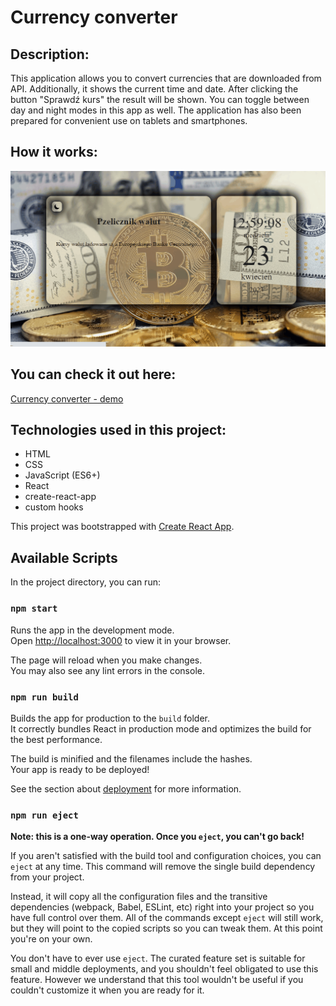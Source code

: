 # Currency converter

## Description:

This application allows you to convert currencies that are downloaded from API. Additionally, it shows the current time and date. 
After clicking the button "Sprawdź kurs" the result will be shown. You can toggle between day and night modes in this app as well. 
The application has also been prepared for convenient use on tablets and smartphones.

## How it works:
![](https://github.com/saneckaA/currency-converter-react/blob/main/images/currency-converter-animation.gif?raw=true)

## You can check it out here:

[Currency converter - demo](https://saneckaa.github.io/currency-converter-react/)
## Technologies used in this project:

- HTML
- CSS
- JavaScript (ES6+)
- React
- create-react-app
- custom hooks

This project was bootstrapped with [Create React App](https://github.com/facebook/create-react-app).

## Available Scripts

In the project directory, you can run:

### `npm start`

Runs the app in the development mode.\
Open [http://localhost:3000](http://localhost:3000) to view it in your browser.

The page will reload when you make changes.\
You may also see any lint errors in the console.

### `npm run build`

Builds the app for production to the `build` folder.\
It correctly bundles React in production mode and optimizes the build for the best performance.

The build is minified and the filenames include the hashes.\
Your app is ready to be deployed!

See the section about [deployment](https://facebook.github.io/create-react-app/docs/deployment) for more information.

### `npm run eject`

**Note: this is a one-way operation. Once you `eject`, you can't go back!**

If you aren't satisfied with the build tool and configuration choices, you can `eject` at any time. This command will remove the single build dependency from your project.

Instead, it will copy all the configuration files and the transitive dependencies (webpack, Babel, ESLint, etc) right into your project so you have full control over them. All of the commands except `eject` will still work, but they will point to the copied scripts so you can tweak them. At this point you're on your own.

You don't have to ever use `eject`. The curated feature set is suitable for small and middle deployments, and you shouldn't feel obligated to use this feature. However we understand that this tool wouldn't be useful if you couldn't customize it when you are ready for it.
